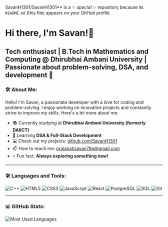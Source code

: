 SavanH1301/SavanH1301** is a ✨ _special_ ✨ repository because its `README.md` (this file) appears on your GitHub profile.

# Hi there,  I'm Savan!👋

Tech enthusiast | **B.Tech in Mathematics and Computing @ Dhirubhai Ambani University** | Passionate about problem-solving, DSA, and development 🚀 
---

### 🛠️ About Me:
Hello! I'm Savan, a passionate developer with a love for coding and problem-solving. I enjoy working on innovative projects and constantly strive to improve my skills. Here's a bit more about me:

- 📚 Currently studying at **Dhirubhai Ambani University (formerly DAIICT)**  
- 🌱 Learning **DSA & Full-Stack Development**  
- 💻 Check out my projects: [github.com/SavanH1301](https://github.com/SavanH1301)
- 📫 How to reach me: prajapatisavan76p@gmail.com
- ⚡ Fun fact: **Always exploring something new!**

---

### 🛠️ Languages and Tools:
![C++](https://img.shields.io/badge/C++-00599C?style=for-the-badge&logo=cplusplus&logoColor=white)
![HTML5](https://img.shields.io/badge/HTML5-E34F26?style=for-the-badge&logo=html5&logoColor=white)
![CSS3](https://img.shields.io/badge/CSS3-1572B6?style=for-the-badge&logo=css3&logoColor=white)
![JavaScript](https://img.shields.io/badge/JavaScript-F7DF1E?style=for-the-badge&logo=javascript&logoColor=black)
![React](https://img.shields.io/badge/React-20232A?style=for-the-badge&logo=react&logoColor=61DAFB)
![PostgreSQL](https://img.shields.io/badge/PostgreSQL-316192?style=for-the-badge&logo=postgresql&logoColor=white)
![SQL](https://img.shields.io/badge/SQL-003B57?style=for-the-badge&logo=sqlite&logoColor=white)
![Git](https://img.shields.io/badge/Git-F05032?style=for-the-badge&logo=git&logoColor=white)

---

### 📊 GitHub Stats:
![Most Used Languages](https://github-readme-stats.vercel.app/api/top-langs/?username=ajaychovatiya307&layout=compact&theme=radical)
